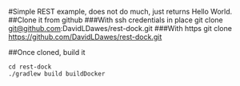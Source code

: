 #Simple REST example, does not do much, just returns Hello World.
##Clone it from github
###With ssh credentials in place
git clone git@github.com:DavidLDawes/rest-dock.git
###With https
git clone https://github.com/DavidLDawes/rest-dock.git

##Once cloned, build it
```
cd rest-dock
./gradlew build buildDocker
```

